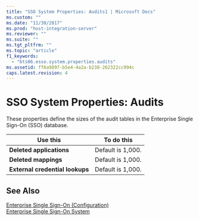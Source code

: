 ```yaml
---
title: "SSO System Properties: Audits1 | Microsoft Docs"
ms.custom: ""
ms.date: "11/30/2017"
ms.prod: "host-integration-server"
ms.reviewer: ""
ms.suite: ""
ms.tgt_pltfrm: ""
ms.topic: "article"
f1_keywords: 
  - "bts06.esso.system.properties.audits"
ms.assetid: ff6a9897-b5e4-4a2a-b238-262322cc994c
caps.latest.revision: 4
---
```

# SSO System Properties: Audits
These properties define the sizes of the audit tables in the Enterprise Single Sign-On (SSO) database.  
  
|Use this|To do this|  
|--------------|----------------|  
|**Deleted applications**|Default is 1,000.|  
|**Deleted mappings**|Default is 1,000.|  
|**External credential lookups**|Default is 1,000.|  
  
## See Also  
 [Enterprise Single Sign-On (Configuration)](../core/enterprise-single-sign-on-configuration-2.md)   
 [Enterprise Single Sign-On System](../core/enterprise-single-sign-on-system1.md)